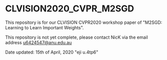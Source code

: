 # CLVISION2020_CVPR_M2SGD
This repository is for our CLVISION CVPR2020 workshop paper of "M2SGD: Learning to Learn Important Weights".

This repository is not yet complete, please contact NicK via the email address
u6424547@anu.edu.au

Date updated: 15th of April, 2020 "eji u.4tp6"
